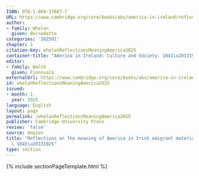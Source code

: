 ```yaml
---
ISBN: 978-1-009-37687-7
URL: https://www.cambridge.org/core/books/abs/america-in-ireland/reflections-on-the-meaning-of-america-in-irish-emigrant-material-culture-18451925/652B4D0E2549AFF61573DF75B2EC5917
author:
- family: Whelan
  given: Bernadette
categories: '202501'
chapter: 1
citation-key: whelanReflectionsMeaningAmerica2025
container-title: "America in Ireland: Culture and Society, 1841\u20131925"
editor:
- family: Walsh
  given: Fionnuala
externalUrl: https://www.cambridge.org/core/books/abs/america-in-ireland/reflections-on-the-meaning-of-america-in-irish-emigrant-material-culture-18451925/652B4D0E2549AFF61573DF75B2EC5917
id: whelanReflectionsMeaningAmerica2025
issued:
- month: 1
  year: 2025
language: English
layout: page
permalink: /whelanReflectionsMeaningAmerica2025
publisher: Cambridge University Press
review: 'false'
source: Amazon
title: "Reflections on the meaning of America in Irish emigrant material culture,\
  \ 1845\u20131925"
type: section
---
```

{% include sectionPageTemplate.html %}